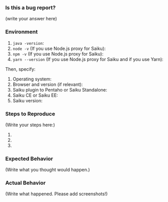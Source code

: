 <!--
  PLEASE READ THE FIRST SECTION :-)

  NOTE: English is the universal language nowadays, so please don't create or comment on issues using another language.
-->

### Is this a bug report?

(write your answer here)

<!--
  If you answered "Yes":

    Please note that your issue will be fixed much faster if you spend about
    half an hour preparing it, including the exact reproduction steps.

    If you're in a hurry or don't feel confident, it's fine to report bugs with
    less details, but this makes it less likely they'll get fixed soon.

    In either case, please fill as many fields below as you can.

  If you answered "No":

    If this is a question or a discussion, you may delete this template and write in a free form.
-->


### Environment

<!--
  Please fill in all the relevant fields by running these commands in terminal.
-->

1. `java -version`:
2. `node -v` (If you use Node.js proxy for Saiku):
3. `npm -v` (If you use Node.js proxy for Saiku):
4. `yarn --version` (If you use Node.js proxy for Saiku and if you use Yarn):

Then, specify:

1. Operating system:
2. Browser and version (if relevant):
3. Saiku plugin to Pentaho or Saiku Standalone:
4. Saiku CE or Saiku EE:
5. Saiku version:


### Steps to Reproduce

<!--
  How would you describe your issue to someone who doesn’t know you?
  Try to write a sequence of steps that anybody can repeat to see the issue.
-->

(Write your steps here:)

1.
2.
3.


### Expected Behavior

<!--
  How did you expect the tool to behave?
  It’s fine if you’re not sure your understanding is correct.
  Just write down what you thought would happen.
-->

(Write what you thought would happen.)


### Actual Behavior

<!--
  Did something go wrong?
  Is something broken, or not behaving as you expected?
  Please attach screenshots if possible! They are extremely helpful for diagnosing issues.
-->

(Write what happened. Please add screenshots!)

<!--
  What happens if you skip these steps?

  We will try to help you, but in many cases it is impossible because crucial
  information is missing. In that case we'll tag an issue as having a low priority,
  and eventually close it if there is no clear direction.

  Thanks for helping us help you!
-->
